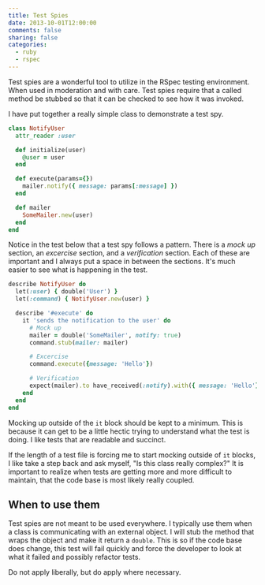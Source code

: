 ```yaml
---
title: Test Spies
date: 2013-10-01T12:00:00
comments: false
sharing: false
categories:
  - ruby
  - rspec
---
```


Test spies are a wonderful tool to utilize in the RSpec testing environment.
When used in moderation and with care. Test spies require that a called method
be stubbed so that it can be checked to see how it was invoked.

I have put together a really simple class to demonstrate a test spy.

```ruby
class NotifyUser
  attr_reader :user

  def initialize(user)
    @user = user
  end

  def execute(params={})
    mailer.notify({ message: params[:message] })
  end

  def mailer
    SomeMailer.new(user)
  end
end
```

Notice in the test below that a test spy follows a pattern. There is a *mock up*
section, an *excercise* section, and a *verification* section. Each of these are
important and I always put a space in between the sections. It's much easier to
see what is happening in the test.

```ruby
describe NotifyUser do
  let(:user) { double('User') }
  let(:command) { NotifyUser.new(user) }

  describe '#execute' do
    it 'sends the notification to the user' do
      # Mock up
      mailer = double('SomeMailer', notify: true)
      command.stub(mailer: mailer)

      # Excercise
      command.execute({message: 'Hello'})

      # Verification
      expect(mailer).to have_received(:notify).with({ message: 'Hello'})
    end
  end
end
```

Mocking up outside of the `it` block should be kept to a minimum. This is
because it can get to be a little hectic trying to understand what the test is
doing. I like tests that are readable and succinct.

If the length of a test file is forcing me to start mocking outside of `it`
blocks, I like take a step back and ask myself, "Is this class really complex?"
It is important to realize when tests are getting more and more difficult to
maintain, that the code base is most likely really coupled.

## When to use them

Test spies are not meant to be used everywhere. I typically use them when a
class is communicating with an external object. I will stub the method that
wraps the object and make it return a `double`. This is so if the code base does
change, this test will fail quickly and force the developer to look at what it
failed and possibly refactor tests.

Do not apply liberally, but do apply where necessary.
